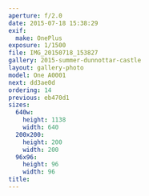 ```yaml
---
aperture: f/2.0
date: 2015-07-18 15:38:29
exif:
  make: OnePlus
exposure: 1/1500
file: IMG_20150718_153827
gallery: 2015-summer-dunnottar-castle
layout: gallery-photo
model: One A0001
next: dd3ae0d
ordering: 14
previous: eb470d1
sizes:
  640w:
    height: 1138
    width: 640
  200x200:
    height: 200
    width: 200
  96x96:
    height: 96
    width: 96
title: 
---
```

